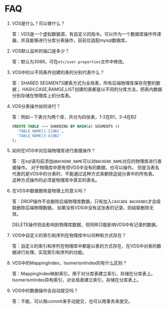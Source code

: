 # FAQ
1. VDS是什么？可以做什么？

   答：VDS是一个虚拟数据源，有自定义的指令。可以作为一个数据库操作传递器，并且能够进行分库分表操作，目前仅适配mysql数据库。


2. VDS默认监听的端口是多少？ 
	
	答：默认为3088，可在`etc/user.properties`文件中修改。


3. VDS中的以不同条件创建的表的分别代表什么？

    答：SHARED SEGMENTS建表方式为全局表，所有后端物理库保存完整的数据；
        HASH,CASE,RAMGE,LIST创建的表都是以不同的分库方法，把表内数据分别存储在物理库上的分库表。
 
4. VDS分表操作如何进行？

    答：例如--下表分为两个库，共分为四张表，1-2在B1，3-4在B2
    ```sql
    CREATE TABLE ~~~ SHARDING BY HASH(a) SEGMENTS 4(
      'TABLE_NAME[1-2]@B1',
      'TABLE_NAME[3-4]@B2'
    );
    ``` 
        
5. 如何在VDS中对后端物理库进行直接操作？

    答：在sql语句前添加`@BACKEND_NAME`可以对`BACKEND_NAME`对应的物理库进行直接操作。
     对于物理库中原有但VDS中没有的数据，也可以操作。
     但是当表名代表的是VDS中的分表时，不能通过这种方式来删除这组分表中的所有表。
     这种方式操作的必须是物理库中真实的表名。
 
    
6. 在VDS中数据删除是物理上的意义吗？

    答：DROP操作不会删除后端物理库数据，只有加入`CASCADE BACKENDS`才会级联删除后端物理数据。
    如果没有VDS中没有这张表的记录，则级联删除无效。
    
    DELETE操作则会影响到物理库数据，但同样只能影响VDS中有记录的数据。
    
    
7. VDS中自定义的索引和序列在物理库中以何种和方式存在？

    答：自定义的索引和序列在物理库中都是以表的方式存在，在VDS中对表的数据进行处理，实现索引和序列的功能。
  
  
8. VDS中的MappingIndex，IsomerismIndex的有什么区别？
   
    答：MappingIndex映射索引，用于对分库表建立索引，存储在分库表上。
       IsomerismIndex异构索引，对全局表建立索引，存储在分库表上。
    
    
9. VDS中的数据操作会自动提交吗？
    
    答：不能，可以用commit来手动提交，也可以用事务来提交。
   
    

    